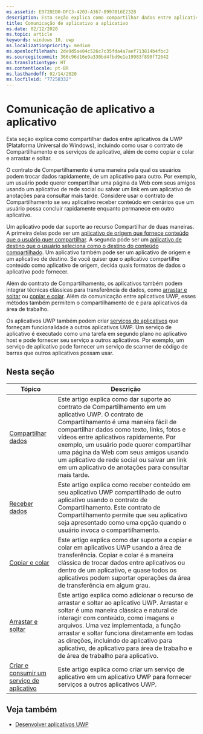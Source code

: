 ```yaml
---
ms.assetid: E0728EB0-DFC3-4203-A367-8997B16E2328
description: Esta seção explica como compartilhar dados entre aplicativos UWP (Plataforma Universal do Windows), incluindo como usar o contrato de Compartilhamento, copiar e colar, e arrastar e soltar.
title: Comunicação de aplicativo a aplicativo
ms.date: 02/12/2020
ms.topic: article
keywords: windows 10, uwp
ms.localizationpriority: medium
ms.openlocfilehash: 2de9d5ae04c526c7c35fda4a7aef713814b4fbc2
ms.sourcegitcommit: 366c96d16e9a330bd4fbd9e1e19983f890f72642
ms.translationtype: HT
ms.contentlocale: pt-BR
ms.lasthandoff: 02/14/2020
ms.locfileid: "77258332"
---
```

# <a name="app-to-app-communication"></a>Comunicação de aplicativo a aplicativo

Esta seção explica como compartilhar dados entre aplicativos da UWP (Plataforma Universal do Windows), incluindo como usar o contrato de Compartilhamento e os serviços de aplicativo, além de como copiar e colar e arrastar e soltar.

O contrato de Compartilhamento é uma maneira pela qual os usuários podem trocar dados rapidamente, de um aplicativo para outro. Por exemplo, um usuário pode querer compartilhar uma página da Web com seus amigos usando um aplicativo de rede social ou salvar um link em um aplicativo de anotações para consultar mais tarde. Considere usar o contrato de Compartilhamento se seu aplicativo receber conteúdo em cenários que um usuário possa concluir rapidamente enquanto permanece em outro aplicativo.

Um aplicativo pode dar suporte ao recurso Compartilhar de duas maneiras. A primeira delas pode ser um [aplicativo de origem que fornece conteúdo que o usuário quer compartilhar](share-data.md). A segunda pode ser um [aplicativo de destino que o usuário seleciona como o destino do conteúdo compartilhado](receive-data.md). Um aplicativo também pode ser um aplicativo de origem e um aplicativo de destino. Se você quiser que o aplicativo compartilhe conteúdo como aplicativo de origem, decida quais formatos de dados o aplicativo pode fornecer.

Além do contrato de Compartilhamento, os aplicativos também podem integrar técnicas clássicas para transferência de dados, como [arrastar e soltar](../design/input/drag-and-drop.md) ou [copiar e colar](copy-and-paste.md). Além da comunicação entre aplicativos UWP, esses métodos também permitem o compartilhamento de e para aplicativos da área de trabalho.

Os aplicativos UWP também podem criar [serviços de aplicativos](../launch-resume/how-to-create-and-consume-an-app-service.md) que forneçam funcionalidade a outros aplicativos UWP. Um serviço de aplicativo é executado como uma tarefa em segundo plano no aplicativo host e pode fornecer seu serviço a outros aplicativos. Por exemplo, um serviço de aplicativo pode fornecer um serviço de scanner de código de barras que outros aplicativos possam usar.

## <a name="in-this-section"></a>Nesta seção

| Tópico | Descrição |
|-------|-------------|
| [Compartilhar dados](share-data.md) | Este artigo explica como dar suporte ao contrato de Compartilhamento em um aplicativo UWP. O contrato de Compartilhamento é uma maneira fácil de compartilhar dados como texto, links, fotos e vídeos entre aplicativos rapidamente. Por exemplo, um usuário pode querer compartilhar uma página da Web com seus amigos usando um aplicativo de rede social ou salvar um link em um aplicativo de anotações para consultar mais tarde. |
| [Receber dados](receive-data.md) | Este artigo explica como receber conteúdo em seu aplicativo UWP compartilhado de outro aplicativo usando o contrato de Compartilhamento. Este contrato de Compartilhamento permite que seu aplicativo seja apresentado como uma opção quando o usuário invoca o compartilhamento. |
| [Copiar e colar](copy-and-paste.md) | Este artigo explica como dar suporte a copiar e colar em aplicativos UWP usando a área de transferência. Copiar e colar é a maneira clássica de trocar dados entre aplicativos ou dentro de um aplicativo, e quase todos os aplicativos podem suportar operações da área de transferência em algum grau. |
| [Arrastar e soltar](../design/input/drag-and-drop.md) | Este artigo explica como adicionar o recurso de arrastar e soltar ao aplicativo UWP. Arrastar e soltar é uma maneira clássica e natural de interagir com conteúdo, como imagens e arquivos. Uma vez implementada, a função arrastar e soltar funciona diretamente em todas as direções, incluindo de aplicativo para aplicativo, de aplicativo para área de trabalho e de área de trabalho para aplicativo. |
| [Criar e consumir um serviço de aplicativo](../launch-resume/how-to-create-and-consume-an-app-service.md) | Este artigo explica como criar um serviço de aplicativo em um aplicativo UWP para fornecer serviços a outros aplicativos UWP.  |

## <a name="see-also"></a>Veja também

- [Desenvolver aplicativos UWP](https://docs.microsoft.com/windows/uwp/develop/)
